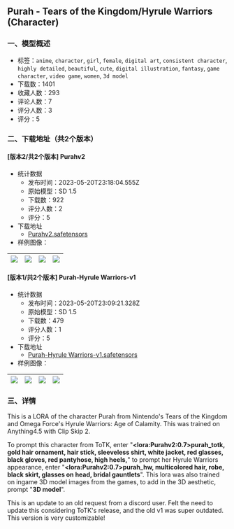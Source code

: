 ## Purah - Tears of the Kingdom/Hyrule Warriors (Character)
### 一、模型概述

- 标签：`anime`, `character`, `girl`, `female`, `digital art`, `consistent character`, `highly detailed`, `beautiful`, `cute`, `digital illustration`, `fantasy`, `game character`, `video game`, `women`, `3d model`
- 下载数：1401
- 收藏人数：293
- 评论人数：7
- 评分人数：3
- 评分：5

### 二、下载地址（共2个版本）

#### [版本2/共2个版本] Purahv2

- 统计数据
  - 发布时间：2023-05-20T23:18:04.555Z
  - 原始模型：SD 1.5
  - 下载数：922
  - 评分人数：2
  - 评分：5
- 下载地址
  - [Purahv2.safetensors](https://civitai.com/api/download/models/76309)
- 样例图像：

| <img src="https://image.civitai.com/xG1nkqKTMzGDvpLrqFT7WA/541cf847-60af-4e4b-85cc-921eb4553c8f/width=450/853976.jpeg" /> | <img src="https://image.civitai.com/xG1nkqKTMzGDvpLrqFT7WA/754d9c95-7458-4f76-92dd-f0b15981002a/width=450/853979.jpeg" /> | <img src="https://image.civitai.com/xG1nkqKTMzGDvpLrqFT7WA/b3f140c1-dbb8-4ad2-abd5-88ed30c5187f/width=450/853975.jpeg" /> | <img src="https://image.civitai.com/xG1nkqKTMzGDvpLrqFT7WA/381181a9-a5f0-435c-9fb0-e572bb690bc5/width=450/853980.jpeg" /> |
| ---- | ---- | ---- | ---- |

#### [版本1/共2个版本] Purah-Hyrule Warriors-v1

- 统计数据
  - 发布时间：2023-05-20T23:09:21.328Z
  - 原始模型：SD 1.5
  - 下载数：479
  - 评分人数：1
  - 评分：5
- 下载地址
  - [Purah-Hyrule Warriors-v1.safetensors](https://civitai.com/api/download/models/15965)
- 样例图像：

| <img src="https://image.civitai.com/xG1nkqKTMzGDvpLrqFT7WA/735c0c31-bfea-4aa0-3d44-afeb355b5000/width=450/160684.jpeg" /> | <img src="https://image.civitai.com/xG1nkqKTMzGDvpLrqFT7WA/76e3a647-e69b-413f-fc57-63121115e200/width=450/160688.jpeg" /> | <img src="https://image.civitai.com/xG1nkqKTMzGDvpLrqFT7WA/5bbe4f4f-a93a-423a-d677-43b2de97d700/width=450/160687.jpeg" /> | <img src="https://image.civitai.com/xG1nkqKTMzGDvpLrqFT7WA/b2950a20-f581-4547-e00f-ccd9dad0d700/width=450/160686.jpeg" /> |
| ---- | ---- | ---- | ---- |


### 三、详情
<p>This is a LORA of the character Purah from Nintendo's Tears of the Kingdom and Omega Force's Hyrule Warriors: Age of Calamity. This was trained on Anything4.5 with Clip Skip 2.</p><p>To prompt this character from ToTK, enter "<strong>&lt;lora:Purahv2:0.7&gt;purah_totk, gold hair ornament, hair stick, sleeveless shirt, white jacket, red glasses, black gloves, red pantyhose, high heels,</strong>" to prompt her Hyrule Warriors appearance, enter "<strong>&lt;lora:Purahv2:0.7&gt;purah_hw, multicolored hair, robe, black skirt, glasses on head, bridal gauntlets</strong>". This lora was also trained on ingame 3D model images from the games, to add in the 3D aesthetic, prompt "<strong>3D model</strong>".</p><p></p><p>This is an update to an old request from a discord user. Felt the need to update this considering ToTK's release, and the old v1 was super outdated. This version is very customizable!</p>